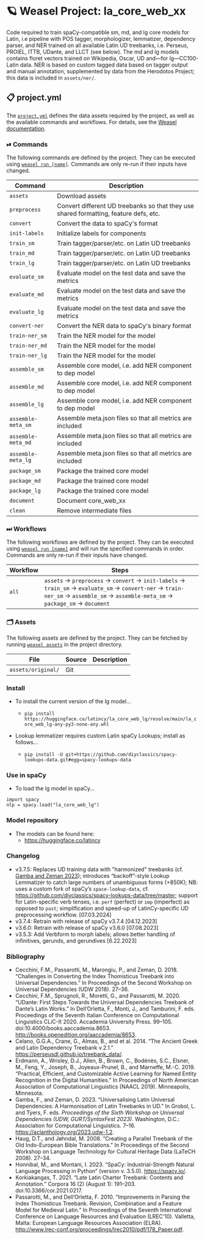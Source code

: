 <!-- WEASEL: AUTO-GENERATED DOCS START (do not remove) -->

# 🪐 Weasel Project: la_core_web_xx

Code required to train spaCy-compatible sm, md, and lg core models for Latin, i.e pipeline with POS tagger, morphologizer, lemmatizer, dependency parser, and NER trained on all available Latin UD treebanks, i.e. Perseus, PROIEL, ITTB, UDante, and LLCT (see below). The md and lg models contains floret vectors trained on Wikipedia, Oscar, UD and—for lg—CC100-Latin data. NER is based on custom tagged data based on tagger output and manual annotation, supplemented by data from the Herodotos Project; this data is included in `assets/ner/`.

## 📋 project.yml

The [`project.yml`](project.yml) defines the data assets required by the
project, as well as the available commands and workflows. For details, see the
[Weasel documentation](https://github.com/explosion/weasel).

### ⏯ Commands

The following commands are defined by the project. They
can be executed using [`weasel run [name]`](https://github.com/explosion/weasel/tree/main/docs/cli.md#rocket-run).
Commands are only re-run if their inputs have changed.

| Command | Description |
| --- | --- |
| `assets` | Download assets |
| `preprocess` | Convert different UD treebanks so that they use shared formatting, feature defs, etc. |
| `convert` | Convert the data to spaCy's format |
| `init-labels` | Initialize labels for components |
| `train_sm` | Train tagger/parser/etc. on Latin UD treebanks |
| `train_md` | Train tagger/parser/etc. on Latin UD treebanks |
| `train_lg` | Train tagger/parser/etc. on Latin UD treebanks |
| `evaluate_sm` | Evaluate model on the test data and save the metrics |
| `evaluate_md` | Evaluate model on the test data and save the metrics |
| `evaluate_lg` | Evaluate model on the test data and save the metrics |
| `convert-ner` | Convert the NER data to spaCy's binary format |
| `train-ner_sm` | Train the NER model for the model |
| `train-ner_md` | Train the NER model for the model |
| `train-ner_lg` | Train the NER model for the model |
| `assemble_sm` | Assemble core model, i.e. add NER component to dep model |
| `assemble_md` | Assemble core model, i.e. add NER component to dep model |
| `assemble_lg` | Assemble core model, i.e. add NER component to dep model |
| `assemble-meta_sm` | Assemble meta.json files so that all metrics are included |
| `assemble-meta_md` | Assemble meta.json files so that all metrics are included |
| `assemble-meta_lg` | Assemble meta.json files so that all metrics are included |
| `package_sm` | Package the trained core model |
| `package_md` | Package the trained core model |
| `package_lg` | Package the trained core model |
| `document` | Document core_web_xx |
| `clean` | Remove intermediate files |

### ⏭ Workflows

The following workflows are defined by the project. They
can be executed using [`weasel run [name]`](https://github.com/explosion/weasel/tree/main/docs/cli.md#rocket-run)
and will run the specified commands in order. Commands are only re-run if their
inputs have changed.

| Workflow | Steps |
| --- | --- |
| `all` | `assets` &rarr; `preprocess` &rarr; `convert` &rarr; `init-labels` &rarr; `train_sm` &rarr; `evaluate_sm` &rarr; `convert-ner` &rarr; `train-ner_sm` &rarr; `assemble_sm` &rarr; `assemble-meta_sm` &rarr; `package_sm` &rarr; `document` |

### 🗂 Assets

The following assets are defined by the project. They can
be fetched by running [`weasel assets`](https://github.com/explosion/weasel/tree/main/docs/cli.md#open_file_folder-assets)
in the project directory.

| File | Source | Description |
| --- | --- | --- |
| `assets/original/` | Git |  |

<!-- WEASEL: AUTO-GENERATED DOCS END (do not remove) -->

### Install

- To install the current version of the lg model...
    - `pip install https://huggingface.co/latincy/la_core_web_lg/resolve/main/la_core_web_lg-any-py3-none-any.whl`

- Lookup lemmatizer requires custom Latin spaCy Lookups; install as follows...
    - `pip install -U git+https://github.com/diyclassics/spacy-lookups-data.git#egg=spacy-lookups-data`

### Use in spaCy

- To load the lg model in spaCy...

```
import spacy
nlp = spacy.load("la_core_web_lg")
```

### Model repository

- The models can be found here:
    - https://huggingface.co/latincy

### Changelog
- v3.7.5: Replaces UD training data with "harmonized" treebanks (cf. [Gamba and Zeman 2023](https://github.com/fjambe/Latin-variability/tree/main)); introduces “backoff”-style Lookup Lemmatizer to catch large numbers of unambiguous forms (+850K); NB: uses a custom fork of spaCy’s `space-lookup-data`, cf. https://github.com/diyclassics/spacy-lookups-data/tree/master; support for Latin-specific verb tenses, i.e. `perf` (perfect) or `imp` (imperfect) as opposed to `past`; simplification and speed-up of LatinCy-specific UD preprocessing workflow. \[07.03.2024\]
- v3.7.4: Retrain with release of spaCy v3.7.4 \[04.12.2023\]
- v3.6.0: Retrain with release of spaCy v3.6.0 \[07.08.2023\]
- v3.5.3: Add Verbform to morph labels; allows better handling of infinitives, gerunds, and gerundives \[6.22.2023\]

### Bibliography
- Cecchini, F.M., Passarotti, M., Marongiu, P., and Zeman, D. 2018. “Challenges in Converting the Index Thomisticus Treebank into Universal Dependencies.” In Proceedings of the Second Workshop on Universal Dependencies (UDW 2018). 27–36.
- Cecchini, F.M., Sprugnoli, R., Moretti, G., and Passarotti, M. 2020. “UDante: First Steps Towards the Universal Dependencies Treebank of Dante’s Latin Works.” In Dell’Orletta, F., Monti, J., and Tamburini, F. eds. Proceedings of the Seventh Italian Conference on Computational Linguistics CLiC-It 2020. Accademia University Press. 99–105. doi:10.4000/books.aaccademia.8653. http://books.openedition.org/aaccademia/8653.
- Celano, G.G.A., Crane, G., Almas, B., and et al. 2014. “The Ancient Greek and Latin Dependency Treebank v.2.1.” https://perseusdl.github.io/treebank_data/.
- Erdmann, A., Wrisley, D.J., Allen, B., Brown, C., Bodénès, S.C., Elsner, M., Feng, Y., Joseph, B., Joyeaux-Prunel, B., and Marneffe, M.-C. 2019. “Practical, Efficient, and Customizable Active Learning for Named Entity Recognition in the Digital Humanities.” In Proceedings of North American Association of Computational Linguistics (NAACL 2019). Minneapolis, Minnesota.
- Gamba, F., and Zeman, D. 2023. “Universalising Latin Universal Dependencies: A Harmonisation of Latin Treebanks in UD.” In Grobol, L. and Tyers, F. eds. *Proceedings of the Sixth Workshop on Universal Dependencies (UDW, GURT/SyntaxFest 2023)*. Washington, D.C.: Association for Computational Linguistics. 7–16. https://aclanthology.org/2023.udw-1.2.
- Haug, D.T., and Jøhndal, M. 2008. “Creating a Parallel Treebank of the Old Indo-European Bible Translations.” In Proceedings of the Second Workshop on Language Technology for Cultural Heritage Data (LaTeCH 2008). 27–34.
- Honnibal, M., and Montani, I. 2023. “SpaCy: Industrial-Strength Natural Language Processing in Python” (version v. 3.5.0). https://spacy.io/.
- Korkiakangas, T. 2021. “Late Latin Charter Treebank: Contents and Annotation.” Corpora 16 (2) (August 1): 191–203. doi:10.3366/cor.2021.0217.
- Passarotti, M., and Dell’Orletta, F. 2010. “Improvements in Parsing the Index Thomisticus Treebank. Revision, Combination and a Feature Model for Medieval Latin.” In Proceedings of the Seventh International Conference on Language Resources and Evaluation (LREC’10). Valletta, Malta: European Language Resources Association (ELRA). http://www.lrec-conf.org/proceedings/lrec2010/pdf/178_Paper.pdf.
